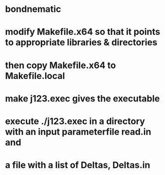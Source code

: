 # bondnematic

# modify Makefile.x64 so that it points to appropriate libraries & directories
# then copy Makefile.x64 to Makefile.local
# make j123.exec gives the executable
# execute ./j123.exec in a directory with an input parameterfile read.in and 
# a file with a list of Deltas, Deltas.in


